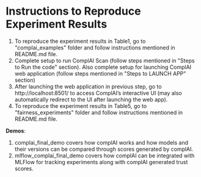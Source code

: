 Instructions to Reproduce Experiment Results
==============================================
1. To reproduce the experiment results in Table1, go to "complai_examples" folder and follow instructions mentioned in README.md file.
2. Complete setup to run ComplAI Scan (follow steps mentioned in "Steps to Run the code" section). Also complete setup for launching ComplAI web application (follow steps mentioned in "Steps to LAUNCH APP" section)
3. After launching the web application in previous step, go to http://localhost:8501/ to access ComplAI’s interactive UI (may also automatically redirect to the UI after launching the web app).
4. To reproduce the experiment results in Table5, go to "fairness_experiments" folder and follow instructions mentioned in README.md file.

**Demos**: 
1. complai_final_demo covers how complAI works and how models and their versions can be compared through scores generated by complAI.
2. mlflow_complai_final_demo covers how complAI can be integrated with MLFlow for tracking experiments along with complAI generated trust scores.